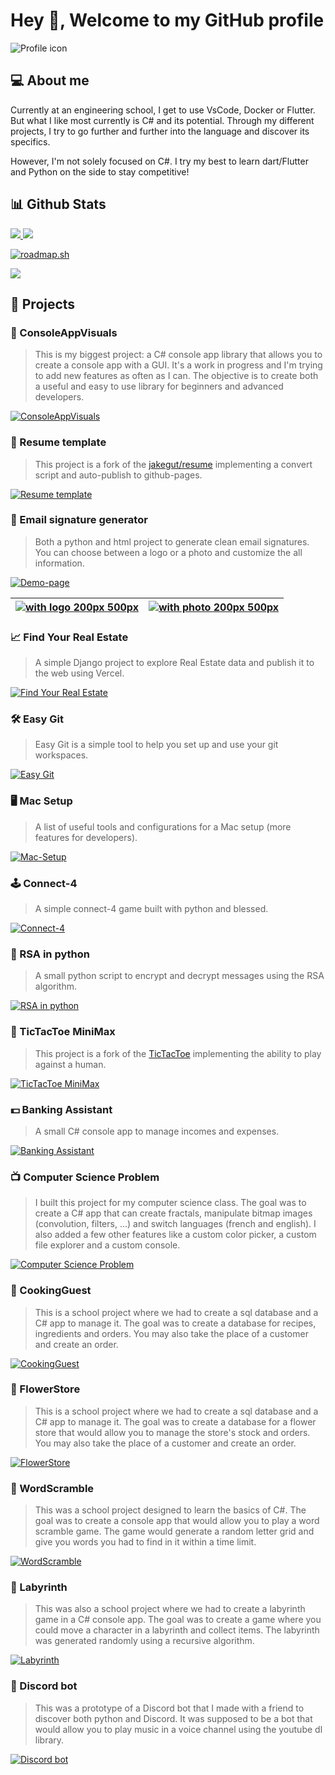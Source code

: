 # Hey 👋, Welcome to my GitHub profile

![Profile icon](assets/profile_logo.png)

## 💻 About me

Currently at an engineering school, I get to use VsCode, Docker or Flutter. But what I like most currently is C# and its potential.
Through my different projects, I try to go further and further into the language and discover its specifics.

However, I'm not solely focused on C#. I try my best to learn dart/Flutter and Python on the side to stay competitive!

## 📊 Github Stats

<a href="https://github.com/MorganKryze/github-stats">
<img src="https://raw.githubusercontent.com/MorganKryze/github-stats/master/generated/overview.svg" />
<img src="https://raw.githubusercontent.com/MorganKryze/github-stats/master/generated/languages.svg" />
</a>

[![roadmap.sh](https://api.roadmap.sh/v1-badge/wide/64e8b055b128dce3cb755b76?variant=light&roadmaps=flutter%2Cpython%2Csql%2Cdocker)](https://roadmap.sh)

<div align="left">
    <img src="https://komarev.com/ghpvc/?username=MorganKryze&&style=flat-square" align="center" />
</div>

## 📁 Projects

### 🌄 ConsoleAppVisuals

> This is my biggest project: a C# console app library that allows you to create a console app with a GUI. It's a work in progress and I'm trying to add new features as often as I can. The objective is to create both a useful and easy to use library for beginners and advanced developers.

[![ConsoleAppVisuals](https://raw.githubusercontent.com/MorganKryze/ConsoleAppVisuals/main/docs/assets/vid/gif/presentation.gif)](https://github.com/MorganKryze/ConsoleAppVisuals)

### 📃 Resume template

> This project is a fork of the [jakegut/resume](https://github.com/jakegut/resume) implementing a convert script and auto-publish to github-pages.

[![Resume template](https://raw.githubusercontent.com/MorganKryze/Resume-LaTeX/master/src/resume-en/resume.jpg)](https://github.com/MorganKryze/Resume-LaTeX)

### 📝 Email signature generator

> Both a python and html project to generate clean email signatures. You can choose between a logo or a photo and customize the all information.

[![Demo-page](https://raw.githubusercontent.com/MorganKryze/Emails-Signature-Generator-Website/main/assets/img/jpg/demo.jpeg)](https://emails-signature-generator.vercel.app)

| [![with logo 200px 500px](https://raw.githubusercontent.com/MorganKryze/Emails-Signature-Generator-Website/main/assets/img/png/logo.png)](https://emails-signature-generator.vercel.app) | [![with photo 200px 500px](https://raw.githubusercontent.com/MorganKryze/Emails-Signature-Generator-Website/main/assets/img/png/photo.png)](https://emails-signature-generator.vercel.app) |
| :--------------------------------------------------------------------------------------------------------------------------------------------------------------------------------------: | :----------------------------------------------------------------------------------------------------------------------------------------------------------------------------------------: |

### 📈 Find Your Real Estate

> A simple Django project to explore Real Estate data and publish it to the web using Vercel.

[![Find Your Real Estate](https://raw.githubusercontent.com/MorganKryze/Fyre/main/assets/img/demo.jpeg)](https://github.com/MorganKryze/Fyre/tree/main)

### 🛠️ Easy Git

> Easy Git is a simple tool to help you set up and use your git workspaces.

[![Easy Git](https://raw.githubusercontent.com/MorganKryze/Easy-Git/main/src/assets/demo.png)](https://github.com/MorganKryze/Easy-Git)

### 🖥️ Mac Setup

> A list of useful tools and configurations for a Mac setup (more features for developers).

[![Mac-Setup](https://raw.githubusercontent.com/MorganKryze/Mac-Setup/main/src/assets/img/banner.png)](https://github.com/MorganKryze/Mac-Setup)

### 🕹️ Connect-4

> A simple connect-4 game built with python and blessed.

[![Connect-4](https://raw.githubusercontent.com/MorganKryze/Connect-4/main/src/assets/img/demo.png)](https://github.com/MorganKryze/Connect-4)

### 🔐 RSA in python

> A small python script to encrypt and decrypt messages using the RSA algorithm.

[![RSA in python](https://raw.githubusercontent.com/MorganKryze/RSA-python-implementation/main/src/img/screenshot.png)](https://github.com/MorganKryze/RSA-python-implementation)

### 📝 TicTacToe MiniMax

> This project is a fork of the [TicTacToe](https://github.com/Cledersonbc/tic-tac-toe-minimax) implementing the ability to play against a human.

[![TicTacToe MiniMax](assets/minimax.png)](https://github.com/MorganKryze/tic-tac-toe-minimax)

### 💵 Banking Assistant

> A small C# console app to manage incomes and expenses.

[![Banking Assistant](assets/bank.png)](https://github.com/MorganKryze/BankingAssistant)

### 📺 Computer Science Problem

> I built this project for my computer science class. The goal was to create a C# app that can create fractals, manipulate bitmap images (convolution, filters, ...) and switch languages (french and english). I also added a few other features like a custom color picker, a custom file explorer and a custom console.

[![Computer Science Problem](assets/csp.png)](https://github.com/MorganKryze/Computer_Science_Problem)

### 🥣 CookingGuest

> This is a school project where we had to create a sql database and a C# app to manage it. The goal was to create a database for recipes, ingredients and orders. You may also take the place of a customer and create an order.

[![CookingGuest](assets/cookinguest.png)](https://github.com/MorganKryze/CookinGuest)

### 🌹 FlowerStore

> This is a school project where we had to create a sql database and a C# app to manage it. The goal was to create a database for a flower store that would allow you to manage the store's stock and orders. You may also take the place of a customer and create an order.

[![FlowerStore](assets/flowers.png)](https://github.com/MorganKryze/MDD_FlowerStore)

### 📃 WordScramble

> This was a school project designed to learn the basics of C#. The goal was to create a console app that would allow you to play a word scramble game. The game would generate a random letter grid and give you words you had to find in it within a time limit.

[![WordScramble](assets/word_scramble.png)](https://github.com/MorganKryze/WordScramble)

### 📜 Labyrinth

> This was also a school project where we had to create a labyrinth game in a C# console app. The goal was to create a game where you could move a character in a labyrinth and collect items. The labyrinth was generated randomly using a recursive algorithm.

[![Labyrinth](assets/labyrinth.png)](https://github.com/MorganKryze/Labyrinth)

### 🤖 Discord bot

> This was a prototype of a Discord bot that I made with a friend to discover both python and Discord. It was supposed to be a bot that would allow you to play music in a voice channel using the youtube dl library.

[![Discord bot](assets/discord_logo.jpg)](https://github.com/MorganKryze/Bot_discord)
